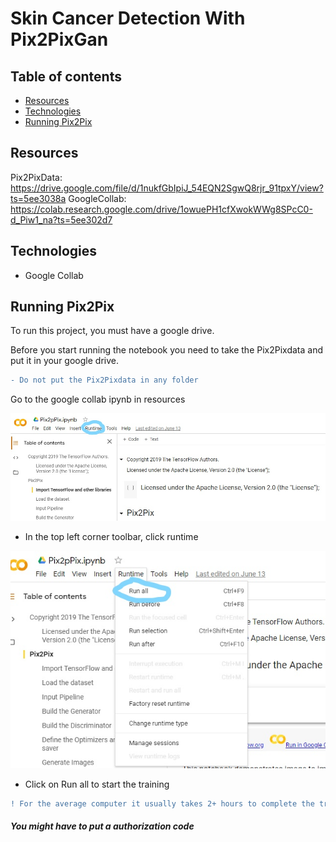 # Skin Cancer Detection With Pix2PixGan

## Table of contents
* [Resources](#resources)
* [Technologies](#technologies)
* [Running Pix2Pix](#running-pix2pix)

## Resources
Pix2PixData: https://drive.google.com/file/d/1nukfGbIpiJ_54EQN2SgwQ8rjr_91tpxY/view?ts=5ee3038a
GoogleCollab: https://colab.research.google.com/drive/1owuePH1cfXwokWWg8SPcC0-d_Piw1_na?ts=5ee302d7
	
## Technologies
* Google Collab

## Running Pix2Pix
To run this project, you must have a google drive.

Before you start running the notebook you need to take the Pix2Pixdata and put it in your google drive. 
```diff 
- Do not put the Pix2Pixdata in any folder
```
Go to the google collab ipynb in resources

![Image of runtime](Runtime_LI.jpg)

* In the top left corner toolbar, click runtime

![Image of runtime](Runtime2_LI.jpg)

* Click on Run all to start the training

```diff 
! For the average computer it usually takes 2+ hours to complete the training
```
##### You might have to put a authorization code

